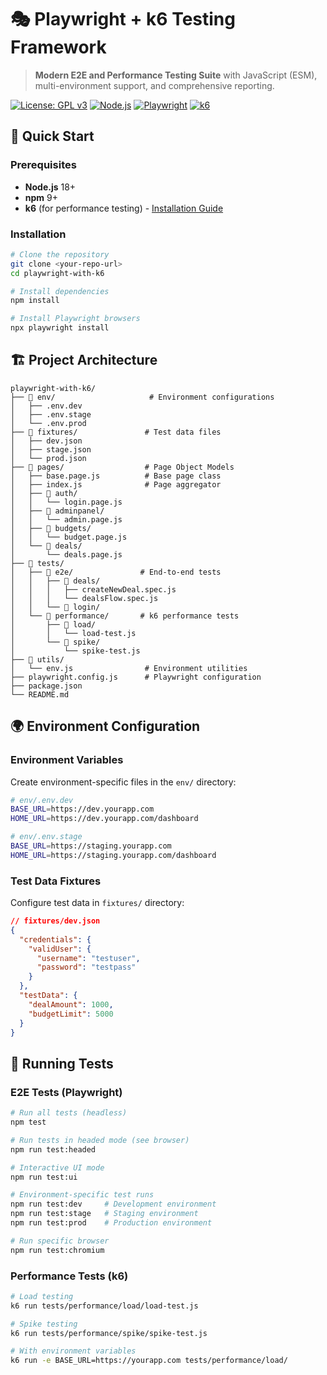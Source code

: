 # 🎭 Playwright + k6 Testing Framework

> **Modern E2E and Performance Testing Suite** with JavaScript (ESM), multi-environment support, and comprehensive reporting.

[![License: GPL v3](https://img.shields.io/badge/License-GPLv3-blue.svg)](https://www.gnu.org/licenses/gpl-3.0)
[![Node.js](https://img.shields.io/badge/Node.js-18%2B-green.svg)](https://nodejs.org/)
[![Playwright](https://img.shields.io/badge/Playwright-Latest-orange.svg)](https://playwright.dev/)
[![k6](https://img.shields.io/badge/k6-Performance-purple.svg)](https://k6.io/)

## 🚀 Quick Start

### Prerequisites

- **Node.js** 18+
- **npm** 9+
- **k6** (for performance testing) - [Installation Guide](https://k6.io/docs/getting-started/installation/)

### Installation

```bash
# Clone the repository
git clone <your-repo-url>
cd playwright-with-k6

# Install dependencies
npm install

# Install Playwright browsers
npx playwright install
```

## 🏗️ Project Architecture

```
playwright-with-k6/
├── 📁 env/                     # Environment configurations
│   ├── .env.dev
│   ├── .env.stage
│   └── .env.prod
├── 📁 fixtures/               # Test data files
│   ├── dev.json
│   ├── stage.json
│   └── prod.json
├── 📁 pages/                  # Page Object Models
│   ├── base.page.js          # Base page class
│   ├── index.js              # Page aggregator
│   ├── 📁 auth/
│   │   └── login.page.js
│   ├── 📁 adminpanel/
│   │   └── admin.page.js
│   ├── 📁 budgets/
│   │   └── budget.page.js
│   └── 📁 deals/
│       └── deals.page.js
├── 📁 tests/
│   ├── 📁 e2e/               # End-to-end tests
│   │   ├── 📁 deals/
│   │   │   ├── createNewDeal.spec.js
│   │   │   └── dealsFlow.spec.js
│   │   └── 📁 login/
│   └── 📁 performance/       # k6 performance tests
│       ├── 📁 load/
│       │   └── load-test.js
│       └── 📁 spike/
│           └── spike-test.js
├── 📁 utils/
│   └── env.js                # Environment utilities
├── playwright.config.js      # Playwright configuration
├── package.json
└── README.md
```

## 🌍 Environment Configuration

### Environment Variables

Create environment-specific files in the `env/` directory:

```bash
# env/.env.dev
BASE_URL=https://dev.yourapp.com
HOME_URL=https://dev.yourapp.com/dashboard
```

```bash
# env/.env.stage
BASE_URL=https://staging.yourapp.com
HOME_URL=https://staging.yourapp.com/dashboard
```

### Test Data Fixtures

Configure test data in `fixtures/` directory:

```json
// fixtures/dev.json
{
  "credentials": {
    "validUser": {
      "username": "testuser",
      "password": "testpass"
    }
  },
  "testData": {
    "dealAmount": 1000,
    "budgetLimit": 5000
  }
}
```

## 🧪 Running Tests

### E2E Tests (Playwright)

```bash
# Run all tests (headless)
npm test

# Run tests in headed mode (see browser)
npm run test:headed

# Interactive UI mode
npm run test:ui

# Environment-specific test runs
npm run test:dev     # Development environment
npm run test:stage   # Staging environment  
npm run test:prod    # Production environment

# Run specific browser
npm run test:chromium
```

### Performance Tests (k6)

```bash
# Load testing
k6 run tests/performance/load/load-test.js

# Spike testing
k6 run tests/performance/spike/spike-test.js

# With environment variables
k6 run -e BASE_URL=https://yourapp.com tests/performance/load/
```
